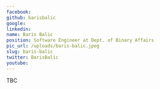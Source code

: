 ```yaml
---
facebook: 
github: barisbalic
google: 
linkedin: 
name: Baris Balic
position: Software Engineer at Dept. of Binary Affairs
pic_url: /uploads/baris-balic.jpeg
slug: baris-balic
twitter: BarisBalic
youtube: 
---
```

<p>TBC</p>
